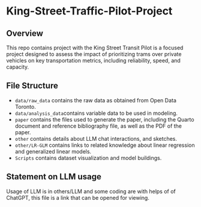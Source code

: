 # King-Street-Traffic-Pilot-Project

## Overview

This repo contains project with the King Street Transit Pilot is a focused project designed to assess the impact of prioritizing trams over private vehicles on key transportation metrics, including reliability, speed, and capacity. 

## File Structure

- `data/raw_data` contains the raw data as obtained from Open Data Toronto.
- `data/analysis_data`contains variable data to be used in modeling.
-  `paper` contains the files used to generate the paper, including the Quarto document and reference bibliography file, as well as the PDF of the paper. 
- `other` contains details about LLM chat interactions, and sketches.
- `other/LR-GLM` contains links to related knowledge about linear regression and generalized linear models.
- `Scripts` contains dataset visualization and model buildings.


## Statement on LLM usage

Usage of LLM is in others/LLM and some coding are with helps of of ChatGPT, this file is a link that can be opened for viewing.
